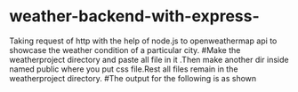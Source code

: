 # weather-backend-with-express-
Taking request of http with the help of node.js to openweathermap api to showcase the weather condition of a particular city.
#Make the weatherproject directory and paste all file in it .Then make another dir inside named public where you put css file.Rest all files remain in the weatherproject directory.
#The output for the following is as shown



